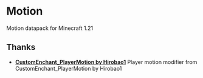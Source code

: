 # Motion

Motion datapack for Minecraft 1.21

## Thanks
- **[CustomEnchant_PlayerMotion by Hirobao1](https://github.com/Hirobao1/CustomEnchant_PlayerMotion)**
  Player motion modifier from CustomEnchant_PlayerMotion by Hirobao1

